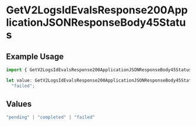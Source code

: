 # GetV2LogsIdEvalsResponse200ApplicationJSONResponseBody45Status

## Example Usage

```typescript
import { GetV2LogsIdEvalsResponse200ApplicationJSONResponseBody45Status } from "orq-poc-typescript-multi-env-version/models/operations";

let value: GetV2LogsIdEvalsResponse200ApplicationJSONResponseBody45Status =
  "failed";
```

## Values

```typescript
"pending" | "completed" | "failed"
```